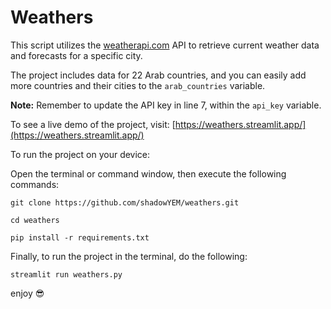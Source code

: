 # Weathers

This script utilizes the [weatherapi.com](https://weatherapi.com) API to retrieve current weather data and forecasts for a specific city.

The project includes data for 22 Arab countries, and you can easily add more countries and their cities to the `arab_countries` variable.

**Note:** Remember to update the API key in line 7, within the `api_key` variable.

To see a live demo of the project, visit: [https://weathers.streamlit.app/](https://weathers.streamlit.app/)

To run the project on your device:

Open the terminal or command window, then execute the following commands:

```git clone https://github.com/shadowYEM/weathers.git```

```cd weathers```

```pip install -r requirements.txt```

Finally, to run the project in the terminal, do the following:

```streamlit run weathers.py```

enjoy 😎
